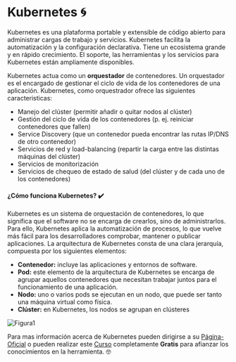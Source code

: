 # Kubernetes 🌀

Kubernetes es una plataforma portable y extensible de código abierto para administrar cargas de trabajo y servicios. Kubernetes facilita la automatización y la configuración declarativa. Tiene un ecosistema grande y en rápido crecimiento. El soporte, las herramientas y los servicios para Kubernetes están ampliamente disponibles.

Kubernetes actua como un **orquestador** de contenedores. Un orquestador es el encargado de gestionar el ciclo de vida de los contenedores de una aplicación. Kubernetes, como orquestrador ofrece las siguientes caracteristicas:

- Manejo del clúster (permitir añadir o quitar nodos al clúster)
- Gestión del ciclo de vida de los contenedores (p. ej. reiniciar contenedores que fallen)
- Service Discovery (que un contenedor pueda encontrar las rutas IP/DNS de otro contenedor)
- Servicios de red y load-balancing (repartir la carga entre las distintas máquinas del clúster)
- Servicios de monitorización
- Servicios de chequeo de estado de salud (del clúster y de cada uno de los contenedores)

#### ¿Cómo funciona Kubernetes? ✔️

Kubernetes es un sistema de orquestación de contenedores, lo que significa que el software no se encarga de crearlos, sino de administrarlos. Para ello, Kubernetes aplica la automatización de procesos, lo que vuelve más fácil para los desarrolladores comprobar, mantener o publicar aplicaciones. La arquitectura de Kubernetes consta de una clara jerarquía, compuesta por los siguientes elementos:

- **Contenedor:** incluye las aplicaciones y entornos de software.
- **Pod:** este elemento de la arquitectura de Kubernetes se encarga de agrupar aquellos contenedores que necesitan trabajar juntos para el funcionamiento de una aplicación.
- **Nodo:** uno o varios pods se ejecutan en un nodo, que puede ser tanto una máquina virtual como física.
- **Clúster:** en Kubernetes, los nodos se agrupan en clústeres

![Figura1](https://user-images.githubusercontent.com/45079819/77954436-fc38b800-72a4-11ea-8490-c533fd2b1543.png)


Para mas información acerca de Kubernetes pueden dirigirse a su [Página-Oficial](https://kubernetes.io/) o pueden realizar este [Curso](https://www.youtube.com/watch?v=5ovqsvqwtZM&feature=youtu.be) completamente **Gratis** para afianzar los conocimientos en la herramienta. 🤓

